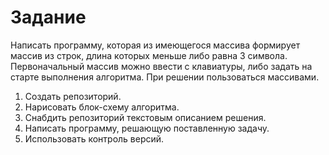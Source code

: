 # Задание
Написать программу, которая из имеющегося массива формирует массив из строк, длина которых меньше либо равна 3 символа. Первоначальный массив можно ввести с клавиатуры, либо задать на старте выполнения алгоритма. При решении пользоваться массивами.

1. Создать репозиторий.
2. Нарисовать блок-схему алгоритма.
3. Снабдить репозиторий текстовым описанием решения.
4. Написать программу, решающую поставленную задачу.
5. Использовать контроль версий.